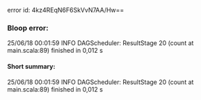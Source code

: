 error id: 4kz4REqN6F6SkVvN7AA/Hw==
### Bloop error:

25/06/18 00:01:59 INFO DAGScheduler: ResultStage 20 (count at main.scala:89) finished in 0,012 s
#### Short summary: 

25/06/18 00:01:59 INFO DAGScheduler: ResultStage 20 (count at main.scala:89) finished in 0,012 s